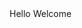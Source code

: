 <!DOCTYPE html>
<head>
<!-- CSS only -->
<link href="https://cdn.jsdelivr.net/npm/bootstrap@5.2.0-beta1/dist/css/bootstrap.min.css" rel="stylesheet" integrity="sha384-0evHe/X+R7YkIZDRvuzKMRqM+OrBnVFBL6DOitfPri4tjfHxaWutUpFmBp4vmVor" crossorigin="anonymous">
<link rel="stylesheet" href="https://cdnjs.cloudflare.com/ajax/libs/summernote/0.8.20/summernote-bs4.min.css" integrity="sha512-ngQ4IGzHQ3s/Hh8kMyG4FC74wzitukRMIcTOoKT3EyzFZCILOPF0twiXOQn75eDINUfKBYmzYn2AA8DkAk8veQ==" crossorigin="anonymous" referrerpolicy="no-referrer" />

  <title>PDF Generator </title>
</head>
<body>
 <div class="col-lg-12">
    <div class="col-lg-10" id="summernote">Hello Welcome</div>
  </div>
   </body>





<script>
  $(document).ready(function() {
  $('#summernote').summernote();
});
</script>
<script src="https://cdnjs.cloudflare.com/ajax/libs/jquery/3.6.0/jquery.min.js" integrity="sha512-894YE6QWD5I59HgZOGReFYm4dnWc1Qt5NtvYSaNcOP+u1T9qYdvdihz0PPSiiqn/+/3e7Jo4EaG7TubfWGUrMQ==" crossorigin="anonymous" referrerpolicy="no-referrer"></script>
<script src="https://cdnjs.cloudflare.com/ajax/libs/summernote/0.8.20/summernote-bs4.min.js" integrity="sha512-ZESy0bnJYbtgTNGlAD+C2hIZCt4jKGF41T5jZnIXy4oP8CQqcrBGWyxNP16z70z/5Xy6TS/nUZ026WmvOcjNIQ==" crossorigin="anonymous" referrerpolicy="no-referrer"></script>
<script src="https://cdnjs.cloudflare.com/ajax/libs/html2canvas/1.4.1/html2canvas.min.js" integrity="sha512-BNaRQnYJYiPSqHHDb58B0yaPfCu+Wgds8Gp/gU33kqBtgNS4tSPHuGibyoeqMV/TJlSKda6FXzoEyYGjTe+vXA==" crossorigin="anonymous" referrerpolicy="no-referrer"></script>
<script src="https://cdnjs.cloudflare.com/ajax/libs/jspdf/2.5.1/jspdf.umd.min.js"></script>
<!-- JavaScript Bundle with Popper -->
<script src="https://cdn.jsdelivr.net/npm/bootstrap@5.2.0-beta1/dist/js/bootstrap.bundle.min.js" integrity="sha384-pprn3073KE6tl6bjs2QrFaJGz5/SUsLqktiwsUTF55Jfv3qYSDhgCecCxMW52nD2" crossorigin="anonymous"></script>
